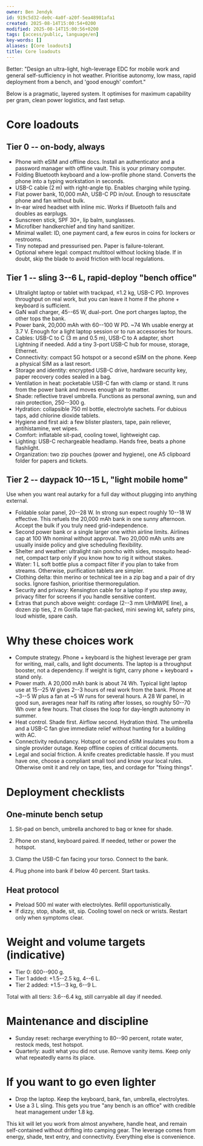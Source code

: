 ```yaml
---
owner: Ben Jendyk
id: 919c5d32-de0c-4a0f-a20f-5ea48901afa1
created: 2025-08-14T15:00:54+0200
modified: 2025-08-14T15:00:56+0200
tags: [access/public, language/en]
key-words: []
aliases: [Core loadouts]
title: Core loadouts
---
```


Better: "Design an ultra-light, high-leverage EDC for mobile work and general self-sufficiency in hot weather. Prioritise autonomy, low mass, rapid deployment from a bench, and 'good enough' comfort."

  

Below is a pragmatic, layered system. It optimises for maximum capability per gram, clean power logistics, and fast setup.

  

# Core loadouts

  

## Tier 0 -- on-body, always
- Phone with eSIM and offline docs. Install an authenticator and a password manager with offline vault. This is your primary computer.
- Folding Bluetooth keyboard and a low-profile phone stand. Converts the phone into a typing workstation in seconds.
- USB-C cable (2 m) with right-angle tip. Enables charging while typing.
- Flat power bank, 10,000 mAh, USB-C PD in/out. Enough to resuscitate phone and fan without bulk.
- In-ear wired headset with inline mic. Works if Bluetooth fails and doubles as earplugs.
- Sunscreen stick, SPF 30+, lip balm, sunglasses.
- Microfiber handkerchief and tiny hand sanitizer.
- Minimal wallet: ID, one payment card, a few euros in coins for lockers or restrooms.
- Tiny notepad and pressurised pen. Paper is failure-tolerant.
- Optional where legal: compact multitool without locking blade. If in doubt, skip the blade to avoid friction with local regulations.

  

## Tier 1 -- sling 3--6 L, rapid-deploy "bench office"
- Ultralight laptop or tablet with trackpad, ≤1.2 kg, USB-C PD. Improves throughput on real work, but you can leave it home if the phone + keyboard is sufficient.
- GaN wall charger, 45--65 W, dual-port. One port charges laptop, the other tops the bank.
- Power bank, 20,000 mAh with 60--100 W PD. ~74 Wh usable energy at 3.7 V. Enough for a light laptop session or to run accessories for hours.
- Cables: USB-C to C (3 m and 0.5 m), USB-C to A adapter, short Lightning if needed. Add a tiny 3-port USB-C hub for mouse, storage, Ethernet.
- Connectivity: compact 5G hotspot or a second eSIM on the phone. Keep a physical SIM as a last resort.
- Storage and identity: encrypted USB-C drive, hardware security key, paper recovery codes sealed in a bag.
- Ventilation in heat: pocketable USB-C fan with clamp or stand. It runs from the power bank and moves enough air to matter.
- Shade: reflective travel umbrella. Functions as personal awning, sun and rain protection, 250--300 g.
- Hydration: collapsible 750 ml bottle, electrolyte sachets. For dubious taps, add chlorine dioxide tablets.
- Hygiene and first aid: a few blister plasters, tape, pain reliever, antihistamine, wet wipes.
- Comfort: inflatable sit-pad, cooling towel, lightweight cap.
- Lighting: USB-C rechargeable headlamp. Hands free, beats a phone flashlight.
- Organization: two zip pouches (power and hygiene), one A5 clipboard folder for papers and tickets.

  

## Tier 2 -- daypack 10--15 L, "light mobile home"

  

Use when you want real autarky for a full day without plugging into anything external.

- Foldable solar panel, 20--28 W. In strong sun expect roughly 10--18 W effective. This refuels the 20,000 mAh bank in one sunny afternoon. Accept the bulk if you truly need grid-independence.
- Second power bank or a single larger one within airline limits. Airlines cap at 100 Wh nominal without approval. Two 20,000 mAh units are usually inside policy and give scheduling flexibility.
- Shelter and weather: ultralight rain poncho with sides, mosquito head-net, compact tarp only if you know how to rig it without stakes.
- Water: 1 L soft bottle plus a compact filter if you plan to take from streams. Otherwise, purification tablets are simpler.
- Clothing delta: thin merino or technical tee in a zip bag and a pair of dry socks. Ignore fashion, prioritise thermoregulation.
- Security and privacy: Kensington cable for a laptop if you step away, privacy filter for screens if you handle sensitive content.
- Extras that punch above weight: cordage (2--3 mm UHMWPE line), a dozen zip ties, 2 m Gorilla tape flat-packed, mini sewing kit, safety pins, loud whistle, spare cash.

  

# Why these choices work

- Compute strategy. Phone + keyboard is the highest leverage per gram for writing, mail, calls, and light documents. The laptop is a throughput booster, not a dependency. If weight is tight, carry phone + keyboard + stand only.
- Power math. A 20,000 mAh bank is about 74 Wh. Typical light laptop use at 15--25 W gives 2--3 hours of real work from the bank. Phone at ~3--5 W plus a fan at ~5 W runs for several hours. A 28 W panel, in good sun, averages near half its rating after losses, so roughly 50--70 Wh over a few hours. That closes the loop for day-length autonomy in summer.
- Heat control. Shade first. Airflow second. Hydration third. The umbrella and a USB-C fan give immediate relief without hunting for a building with AC.
- Connectivity redundancy. Hotspot or second eSIM insulates you from a single provider outage. Keep offline copies of critical documents.
- Legal and social friction. A knife creates predictable hassle. If you must have one, choose a compliant small tool and know your local rules. Otherwise omit it and rely on tape, ties, and cordage for "fixing things".

  

# Deployment checklists

  

## One-minute bench setup

1. Sit-pad on bench, umbrella anchored to bag or knee for shade.

2. Phone on stand, keyboard paired. If needed, tether or power the hotspot.

3. Clamp the USB-C fan facing your torso. Connect to the bank.

4. Plug phone into bank if below 40 percent. Start tasks.

  

## Heat protocol

- Preload 500 ml water with electrolytes. Refill opportunistically.
- If dizzy, stop, shade, sit, sip. Cooling towel on neck or wrists. Restart only when symptoms clear.

  

# Weight and volume targets (indicative)

- Tier 0: 600--900 g.
- Tier 1 added: +1.5--2.5 kg, 4--6 L.
- Tier 2 added: +1.5--3 kg, 6--9 L.

Total with all tiers: 3.6--6.4 kg, still carryable all day if needed.

  

# Maintenance and discipline

- Sunday reset: recharge everything to 80--90 percent, rotate water, restock meds, test hotspot.
- Quarterly: audit what you did not use. Remove vanity items. Keep only what repeatedly earns its place.

  

# If you want to go even lighter

- Drop the laptop. Keep the keyboard, bank, fan, umbrella, electrolytes.
- Use a 3 L sling. This gets you true "any bench is an office" with credible heat management under 1.8 kg.

  

This kit will let you work from almost anywhere, handle heat, and remain self-contained without drifting into camping gear. The leverage comes from energy, shade, text entry, and connectivity. Everything else is convenience.
